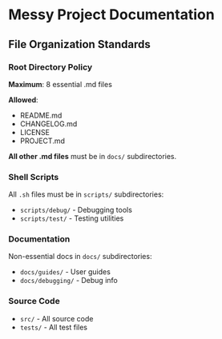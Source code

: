 # Messy Project Documentation

## File Organization Standards

### Root Directory Policy

**Maximum**: 8 essential .md files

**Allowed**:
- README.md
- CHANGELOG.md
- LICENSE
- PROJECT.md

**All other .md files** must be in `docs/` subdirectories.

### Shell Scripts

All `.sh` files must be in `scripts/` subdirectories:
- `scripts/debug/` - Debugging tools
- `scripts/test/` - Testing utilities

### Documentation

Non-essential docs in `docs/` subdirectories:
- `docs/guides/` - User guides
- `docs/debugging/` - Debug info

### Source Code

- `src/` - All source code
- `tests/` - All test files
